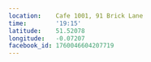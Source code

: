 ```yaml
---
location:    Cafe 1001, 91 Brick Lane
time:        '19:15'
latitude:    51.52078
longitude:   -0.07207
facebook_id: 1760046604207719
---
```

